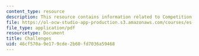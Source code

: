 ```yaml
---
content_type: resource
description: This resource contains information related to Competition Suggestions.
file: https://ol-ocw-studio-app-production.s3.amazonaws.com/courses/es-293-lego-robotics-spring-2007/46cf570a9e179cde2b60fd7036a59468_MITES_293S07_competitions.pdf
file_type: application/pdf
resourcetype: Document
title: Challenges
uid: 46cf570a-9e17-9cde-2b60-fd7036a59468
---
```

